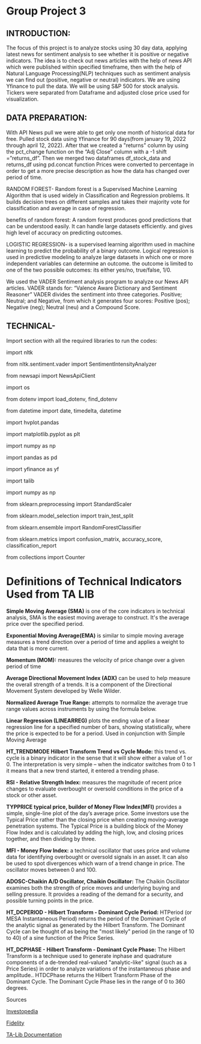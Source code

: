 # Group Project 3

## INTRODUCTION:
The focus of this project is to analyze stocks using 30 day data, applying latest news for sentiment analysis to see whether it is positive or negative indicators.
The idea is to check out news articles with the help of news API which were published within specified timeframe, 
then with the help of Natural Language Processing(NLP) techniques such as sentiment analysis we can find out (positive, negative or neutral) indicators. 
We are using Yfinance to pull the data. We will be using S&P 500 for stock analysis. Tickers were separated from Dataframe and adjusted close price used for visualization. 


## DATA PREPARATION:
With API News pull we were able to get only one month of historical data for free. 
Pulled stock data using Yfinance for 90 days(from january 19, 2022 through april 12, 2022). 
After that we created a "returns" column by using the pct_change function on the “Adj Close” column with a -1 shift =”returns_df”.
Then we merged two dataframes df_stock_data and returns_df using pd.concat function 
Prices were converted to percentage in order to get a more precise description as how the data has changed over period of time. 

RANDOM FOREST- Random forest is a Supervised Machine Learning Algorithm that is used widely in Classification and Regression problems. It builds decision trees on different samples and takes their majority vote for classification and average in case of regression.

benefits of random forest:
A random forest produces good predictions that can be understood easily.
It can handle large datasets efficiently. and gives high level of accuracy on predicting outcomes.


LOGISTIC REGRESSION- is a supervised learning algorithm used in machine learning to predict the probability of a binary outcome. Logical regression is used in predictive modeling to analyze large datasets in which one or more independent variables can determine an outcome.
the outcome is limited to one of the two possible outcomes: its either yes/no, true/false, 1/0.

We used the VADER Sentiment analysis program to analyze our News API articles. VADER stands for: “Valence Aware Dictionary and Sentiment Reasoner”
VADER divides the sentiment into three categories. Positive; Neutral; and Negative, from which it generates four scores: Positive (pos); Negative (neg); Neutral (neu) and a Compound Score.


## TECHNICAL- 
Import section with all the required libraries to run the codes:

import nltk

from nltk.sentiment.vader import SentimentIntensityAnalyzer

from newsapi import NewsApiClient

import os

from dotenv import load_dotenv, find_dotenv

from datetime import date, timedelta, datetime

import hvplot.pandas

import matplotlib.pyplot as plt

import numpy as np

import pandas as pd

import yfinance as yf

import talib

import numpy as np

from sklearn.preprocessing import StandardScaler

from sklearn.model_selection import train_test_split

from sklearn.ensemble import RandomForestClassifier

from sklearn.metrics import confusion_matrix, accuracy_score, classification_report

from collections import Counter

# Definitions of Technical Indicators Used from TA LIB

**Simple Moving Average (SMA)** is one of the core indicators in technical analysis, SMA is the easiest moving average to construct. It's the average price over the specified period.

**Exponential Moving Average(EMA)** is similar to simple moving average measures a trend direction over a period of time and applies a weight to data that is more current.

**Momentum (MOM):** measures the velocity of price change over a given period of time

**Average Directional Movement Index (ADX)** can be used to help measure the overall strength of a trends. It is a component of the Directional Movement System developed by Welle Wilder.

**Normalized Average True Range:** attempts to normalize the average true range values across instruments by using the formula below.

**Linear Regression (LINEARREG)** plots the ending value of a linear regression line for a specified number of bars, showing statistically, where the price is expected to be for a period. Used in conjunction with Simple Moving Average

**HT_TRENDMODE Hilbert Transform Trend vs Cycle Mode:** this trend vs. cycle is a binary indicator in the sense that it will show either a value of 1 or 0. The interpretation is very simple – when the indicator switches from 0 to 1 it means that a new trend started, it entered a trending phase.

**RSI - Relative Strength Index:** measures the magnitude of recent price changes to evaluate overbought or oversold conditions in the price of a stock or other asset.

**TYPPRICE typical price, builder of Money Flow Index(MFI)** provides a simple, single-line plot of the day’s average price. Some investors use the Typical Price rather than the closing price when creating moving-average penetration systems. The Typical Price is a building block of the Money Flow Index and is calculated by adding the high, low, and closing prices together, and then dividing by three.

**MFI - Money Flow Index:** a technical oscillator that uses price and volume data for identifying overbought or oversold signals in an asset. It can also be used to spot divergences which warn of a trend change in price. The oscillator moves between 0 and 100.

**ADOSC-Chaikin A/D Oscillator, Chaikin Oscillator:** The Chaikin Oscillator examines both the strength of price moves and underlying buying and selling pressure.
It provides a reading of the demand for a security, and possible turning points in the price.

**HT_DCPERIOD - Hilbert Transform - Dominant Cycle Period:** HTPeriod (or MESA Instantaneous Period) returns the period of the Dominant Cycle of the analytic signal as generated by the Hilbert Transform. The Dominant Cycle can be thought of as being the "most likely" period (in the range of 10 to 40) of a sine function of the Price Series.

**HT_DCPHASE - Hilbert Transform - Dominant Cycle Phase:** The Hilbert Transform is a technique used to generate inphase and quadrature components of a de-trended real-valued "analytic-like" signal (such as a Price Series) in order to analyze variations of the instantaneous phase and amplitude.. HTDCPhase returns the Hilbert Transform Phase of the Dominant Cycle. The Dominant Cycle Phase lies in the range of 0 to 360 degrees.


Sources

[Investopedia](https://www.investopedia.com/)

[Fidelity](https://www.fidelity.com/learning-center/trading-investing/technical-analysis/technical-indicator-guide/overview)

[TA-Lib Documentation](https://mrjbq7.github.io/ta-lib/doc_index.html)


